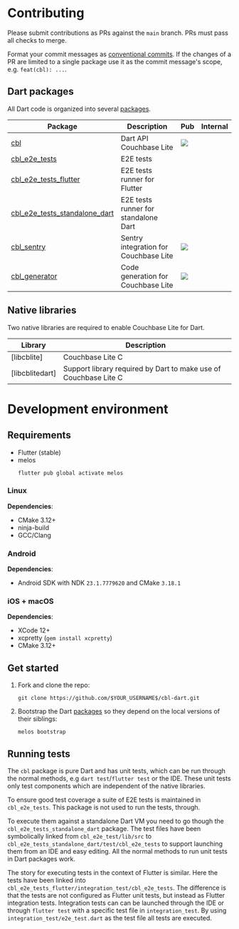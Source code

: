 # Contributing

Please submit contributions as PRs against the `main` branch. PRs must pass all
checks to merge.

Format your commit messages as [conventional commits]. If the changes of a PR
are limited to a single package use it as the commit message's scope, e.g.
`feat(cbl): ...`.

## Dart packages

All Dart code is organized into several [packages].

| Package                         | Description                           | Pub                                                                                   | Internal |
| ------------------------------- | ------------------------------------- | ------------------------------------------------------------------------------------- | -------- |
| [cbl]                           | Dart API Couchbase Lite               | [![](https://badgen.net/pub/v/cbl)](https://pub.dev/packages/cbl)                     |          |
| [cbl_e2e_tests]                 | E2E tests                             |                                                                                       |          |
| [cbl_e2e_tests_flutter]         | E2E tests runner for Flutter          |                                                                                       |          |
| [cbl_e2e_tests_standalone_dart] | E2E tests runner for standalone Dart  |                                                                                       |          |
| [cbl_sentry]                    | Sentry integration for Couchbase Lite | [![](https://badgen.net/pub/v/cbl_sentry)](https://pub.dev/packages/cbl_sentry)       |          |
| [cbl_generator]                 | Code generation for Couchbase Lite    | [![](https://badgen.net/pub/v/cbl_generator)](https://pub.dev/packages/cbl_generator) |          |

## Native libraries

Two native libraries are required to enable Couchbase Lite for Dart.

| Library         | Description                                                      |
| --------------- | ---------------------------------------------------------------- |
| [libcblite]     | Couchbase Lite C                                                 |
| [libcblitedart] | Support library required by Dart to make use of Couchbase Lite C |

# Development environment

## Requirements

- Flutter (stable)
- melos
  ```shell
  flutter pub global activate melos
  ```

### Linux

**Dependencies**:

- CMake 3.12+
- ninja-build
- GCC/Clang

### Android

**Dependencies**:

- Android SDK with NDK `23.1.7779620` and CMake `3.18.1`

### iOS + macOS

**Dependencies**:

- XCode 12+
- xcpretty (`gem install xcpretty`)
- CMake 3.12+

## Get started

1. Fork and clone the repo:
   ```shell
   git clone https://github.com/$YOUR_USERNAME$/cbl-dart.git
   ```
2. Bootstrap the Dart [packages] so they depend on the local versions of their
   siblings:
   ```shell
   melos bootstrap
   ```

## Running tests

The `cbl` package is pure Dart and has unit tests, which can be run through the
normal methods, e.g `dart test`/`flutter test` or the IDE. These unit tests only
test components which are independent of the native libraries.

To ensure good test coverage a suite of E2E tests is maintained in
`cbl_e2e_tests`. This package is not used to run the tests, through.

To execute them against a standalone Dart VM you need to go though the
`cbl_e2e_tests_standalone_dart` package. The test files have been symbolically
linked from `cbl_e2e_test/lib/src` to
`cbl_e2e_tests_standalone_dart/test/cbl_e2e_tests` to support launching them
from an IDE and easy editing. All the normal methods to run unit tests in Dart
packages work.

The story for executing tests in the context of Flutter is similar. Here the
tests have been linked into
`cbl_e2e_tests_flutter/integration_test/cbl_e2e_tests`. The difference is that
the tests are not configured as Flutter unit tests, but instead as Flutter
integration tests. Integration tests can can be launched through the IDE or
through `flutter test` with a specific test file in `integration_test`. By using
`integration_test/e2e_test.dart` as the test file all tests are executed.

[flutter]: https://flutter.dev/docs/get-started/install
[packages]: ../packages
[conventional commits]: https://www.conventionalcommits.org/en/v1.0.0/
[packages]: https://github.com/cbl-dart/cbl-dart/tree/main/packages
[cbl]: https://github.com/cbl-dart/cbl-dart/tree/main/packages/cbl
[cbl_e2e_tests]:
  https://github.com/cbl-dart/cbl-dart/tree/main/packages/cbl_e2e_tests
[cbl_e2e_tests_standalone_dart]:
  https://github.com/cbl-dart/cbl-dart/tree/main/packages/cbl_e2e_tests_standalone_dart
[cbl_e2e_tests_flutter]:
  https://github.com/cbl-dart/cbl-dart/tree/main/packages/cbl_e2e_tests_flutter
[cbl_sentry]: https://github.com/cbl-dart/cbl-dart/tree/main/packages/cbl_sentry
[cbl_generator]:
  https://github.com/cbl-dart/cbl-dart/tree/main/packages/cbl_generator
